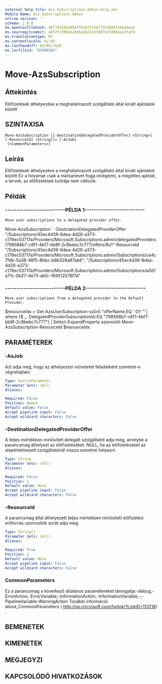 ```yaml
---
external help file: Azs.Subscriptions.Admin-help.xml
Module Name: Azs.Subscriptions.Admin
online version: ''
schema: 2.0.0
ms.openlocfilehash: 987793101e89a7f628f575bf7353994756edaeae
ms.sourcegitcommit: a6f2fc500242de6248224278d743fd09aac2fafd
ms.translationtype: MT
ms.contentlocale: hu-HU
ms.lasthandoff: 03/04/2020
ms.locfileid: "93840342"
---
```

# Move-AzsSubscription

## Áttekintés
Előfizetések áthelyezése a meghatalmazott szolgáltató által kínált ajánlatok között

## SZINTAXISA

```
Move-AzsSubscription [[-DestinationDelegatedProviderOffer] <String>] [-ResourceId] <String[]> [-AsJob]
 [<CommonParameters>]
```

## Leírás
Előfizetések áthelyezése a meghatalmazott szolgáltató által kínált ajánlatok között
Ez a folyamat csak a márkanevet fogja elvégezni, a mögöttes ajánlat, a tervek, az előfizetések kvótája nem változik.

## Példák

### --------------------------PÉLDA 1--------------------------
```
Move user subscriptions to a delegated provider offer.
```

Move-AzsSubscription \` -DestinationDelegatedProviderOffer "/Subscriptions/45ec4d39-8dea-4d26-a373-c176ec53717a/Providers/Microsoft.Subscriptions.admin/delegatedProviders/798568b7-c6f1-4bf7-bb8f-2c8bebc7c777/offers/Ro1"-ResourceId "/Subscriptions/45ec4d39-8dea-4d26-a373-c176ec53717a/Providers/Microsoft.Subscriptions.admin/Subscriptions/ce4c7fdb-5a38-46f5-8bbc-b8b328a87ab6"; "/Subscriptions/45ec4d39-8dea-4d26-a373-c176ec53717a/Providers/Microsoft.Subscriptions.admin/Subscriptions/a0d1a71c-0b27-4e73-abfc-169512576f7d"

### --------------------------PÉLDA 2--------------------------
```
Move user subscriptions from a delegated provider to the Default Provider.
```

$resourceIds = Get-AzsUserSubscription-szűrő "offerName EQ ' O1 '" | where {$ _. DelegatedProviderSubscriptionId-EQ "798568b7-c6f1-4bf7-bb8f-2c8bebc7c777"} | Select-ExpandProperty azonosító Move-AzsSubscription-ResourceId $resourceIds

## PARAMÉTEREK

### -AsJob
Azt adja meg, hogy az áthelyezési műveletet feladatként szeretné-e végrehajtani.

```yaml
Type: SwitchParameter
Parameter Sets: (All)
Aliases:

Required: False
Position: Named
Default value: False
Accept pipeline input: False
Accept wildcard characters: False
```

### -DestinationDelegatedProviderOffer
A teljes mértékben minősített delegált szolgáltatót adja meg, amelybe a parancsmag áthelyezi az előfizetéseket.
NULL, ha az előfizetéseket az alapértelmezett szolgáltatónál vissza szeretné helyezni.

```yaml
Type: String
Parameter Sets: (All)
Aliases:

Required: False
Position: 1
Default value: None
Accept pipeline input: False
Accept wildcard characters: False
```

### -ResourceId
A parancsmag által áthelyezett teljes mértékben minősített előfizetési erőforrás-azonosítók sorát adja meg.

```yaml
Type: String[]
Parameter Sets: (All)
Aliases:

Required: True
Position: 2
Default value: None
Accept pipeline input: False
Accept wildcard characters: False
```

### CommonParameters
Ez a parancsmag a következő általános paramétereket támogatja:-debug,-ErrorAction,-ErrorVariable,-InformationAction,-InformationVariable,-,-PipelineVariable-WarningAction További információ: about_CommonParameters ( http://go.microsoft.com/fwlink/?LinkID=113216) .

## BEMENETEK

## KIMENETEK

## MEGJEGYZI

## KAPCSOLÓDÓ HIVATKOZÁSOK

